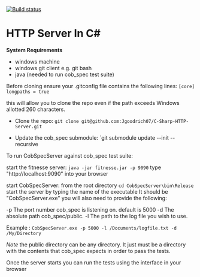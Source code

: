 [![Build status](https://ci.appveyor.com/api/projects/status/8n7gcbchs56fgnby?svg=true)](https://ci.appveyor.com/project/Jgoodrich07/c-sharp-http-server)

# HTTP Server In C\# #

**System Requirements**

- windows machine
- windows git client e.g. git bash
- java (needed to run cob\_spec test suite)


Before cloning ensure your .gitconfig file contains the following lines:
`[core]
	longpaths = true`

this will allow you to clone the repo even if the path exceeds 
Windows allotted 260 characters.


- Clone the repo: 
`git clone git@github.com:Jgoodrich07/C-Sharp-HTTP-Server.git`

- Update the cob\_spec submodule:
`git submodule update --init --recursive

To run CobSpecServer against cob_spec test suite:

start the fitnesse server:
`java -jar fitnesse.jar -p 9090`
type "http://localhost:9090" into your browser

start CobSpecServer:
from the root directory `cd CobSpecServer\bin\Release`
start the server by typing the name of the executable
It should be "CobSpecServer.exe" you will also need to provide the following:

-p	The port number cob_spec is listening on. default is 5000
-d	The absolute path cob_spec/public.
-l	The path to the log file you wish to use. 

Example : `CobSpecServer.exe -p 5000 -l /Documents/logfile.txt -d /My/Directory`

*Note* the public directory can be any directory. It just must be a directory with the contents that cob_spec expects in order to pass the tests.

Once the server starts you can run the tests 
using the interface in your browser


